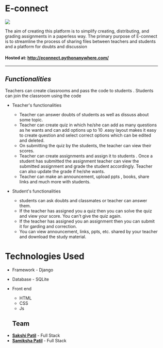 # E-connect

<img src="https://github.com/sakshipatil16/E-connect/blob/master/gif/econnect_gif.gif">

The aim of creating this platform is to simplify creating, distributing, and grading assignments in a paperless way. The primary purpose of E-connect is to streamline the process of sharing files between teachers and students and a platform for doubts and discussion

 #### Hosted at: <a href="http://econnect.pythonanywhere.com/">http://econnect.pythonanywhere.com/</a>

---

## ***Functionalities***
Teachers can create classrooms and pass the code to students . Students can join the classroom using the code 

- Teacher's functionalities
   - Teacher can answer doubts of students as well as dissuss about some topic.
   - Teacher can create quiz in which he/she can add as many questions as he wants and can add options up to 10 .easy layout makes it        easy to create question and select correct options which can be edited and deleted.
   - On submitting the quiz by the students, the teacher can view their scores.
   - Teacher can create assignments and assign it to students . Once a student has submitted the assignment teacher can view the submitted assignment and grade the student accordingly. Teacher can also update the grade if he/she wants.
   - Teacher can make an announcement, upload ppts , books, share links and much more with students.

      
- Student's functionalities
   - students can ask doubts and classmates or teacher can answer them. 
   - If  the teacher has assigned you a quiz then you can solve the quiz and view your score. You can't give the quiz again.
   - If the teacher has assigned you an assignment then you can submit it for garding and correction.
   - You can view announcement, links, ppts, etc. shared  by your teacher and download the study material.
   
 # Technologies Used
- Framework - Django
- Database - SQLite
- Front end 
    - HTML
    - CSS
    - Js
     


  ## Team
* <a href="https://github.com/sakshipatil16"><b>Sakshi Patil</b></a> - Full Stack 
* <a href="https://github.com/samiksha-patil"><b>Samiksha Patil</b></a> - Full Stack

 